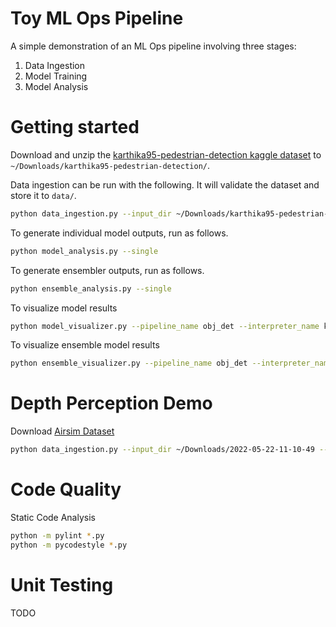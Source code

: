 # Toy ML Ops Pipeline

A simple demonstration of an ML Ops pipeline involving three stages:
1. Data Ingestion
2. Model Training
3. Model Analysis

# Getting started

Download and unzip the <a href="https://www.kaggle.com/datasets/karthika95/pedestrian-detection">karthika95-pedestrian-detection kaggle dataset</a> to `~/Downloads/karthika95-pedestrian-detection/`.

Data ingestion can be run with the following. It will validate the dataset and store it to `data/`.
```bash
python data_ingestion.py --input_dir ~/Downloads/karthika95-pedestrian-detection/ --pipeline_name obj_det --interpreter_name karthika95-pedestrian-detection
```

To generate individual model outputs, run as follows.
```bash
python model_analysis.py --single
```

To generate ensembler outputs, run as follows.
```bash
python ensemble_analysis.py --single
```

To visualize model results
```bash
python model_visualizer.py --pipeline_name obj_det --interpreter_name karthika95-pedestrian-detection --dataset_name 2022-06-15_21:25:11.138663 --model_name obj_det_pipeline_model_yolov5s --visualizer_name obj_det_data_visualizer
```

To visualize ensemble model results
```bash
python ensemble_visualizer.py --pipeline_name obj_det --interpreter_name karthika95-pedestrian-detection --dataset_name 2022-06-15_21:25:11.138663 --ensemble_name obj_det_pipeline_ensembler_1 --visualizer_name obj_det_data_visualizer
```

# Depth Perception Demo

Download <a href="https://drive.google.com/file/d/1yMPo_ux8tYT-gtinamRU-8qLPhmFmmUw/view?usp=sharing">Airsim Dataset</a>

```bash
python data_ingestion.py --input_dir ~/Downloads/2022-05-22-11-10-49 --pipeline_name depth_det --interpreter_name depth_interp_airsim
```

# Code Quality
Static Code Analysis
```bash
python -m pylint *.py
python -m pycodestyle *.py
```

# Unit Testing

TODO

